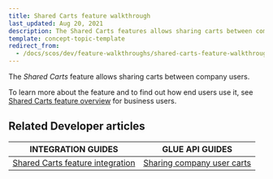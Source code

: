 ```yaml
---
title: Shared Carts feature walkthrough
last_updated: Aug 20, 2021
description: The Shared Carts features allows sharing carts between company users.
template: concept-topic-template
redirect_from:
  - /docs/scos/dev/feature-walkthroughs/shared-carts-feature-walkthrough.html
---
```


The _Shared Carts_ feature allows sharing carts between company users.


To learn more about the feature and to find out how end users use it, see [Shared Carts feature overview](/docs/scos/user/features/shared-carts-feature-overview.html) for business users.


## Related Developer articles

|INTEGRATION GUIDES  | GLUE API GUIDES  |
|---------|---------|
|[Shared Carts feature integration](/docs/scos/dev/feature-integration-guides/shared-carts-feature-integration.html) | [Sharing company user carts](/docs/scos/dev/glue-api-guides/managing-carts/sharing-company-user-carts/sharing-company-user-carts.html)  |
